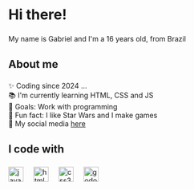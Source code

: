 <h1 align="left">Hi there!</h1>

###

<p align="left">My name is Gabriel and I'm a 16 years old, from Brazil</p>

###

<h2 align="left">About me</h2>

###

<p align="left">✨ Coding since 2024 ...<br>📚 I'm currently learning HTML, CSS and JS<br>🎯 Goals: Work with programming<br>🎲 Fun fact: I like Star Wars and I make games<br> 🔗 My social media <a href="https://linktr.ee/r4cold" target="_blank">here</a></p>

###

<h2 align="left">I code with</h2>

###

<div align="left">
  <img src="https://cdn.jsdelivr.net/gh/devicons/devicon/icons/javascript/javascript-original.svg" height="30" alt="javascript logo"  />
  <img width="12" />
  <img src="https://cdn.jsdelivr.net/gh/devicons/devicon/icons/html5/html5-original.svg" height="30" alt="html5 logo"  />
  <img width="12" />
  <img src="https://cdn.jsdelivr.net/gh/devicons/devicon/icons/css3/css3-original.svg" height="30" alt="css3 logo"  />
  <img width="12" />
  <img src="https://upload.wikimedia.org/wikipedia/commons/6/6a/Godot_icon.svg" height="30" alt="godot logo" />
  <img widht="12" />
</div>

###
